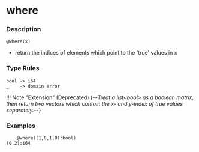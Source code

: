 # where

### Description

`@where(x)`

- return the indices of elements which point to the 'true' values in x

### Type Rules

```no-highlight
bool -> i64
_    -> domain error
```

!!! Note "Extension"
    (Deprecated) {--*Treat a list&lt;bool&gt; as a boolean matrix, then return two
    vectors which contain the x- and y-index of true values separately.*--}

### Examples

```no-highlight
    @where((1,0,1,0):bool)
(0,2):i64
```

